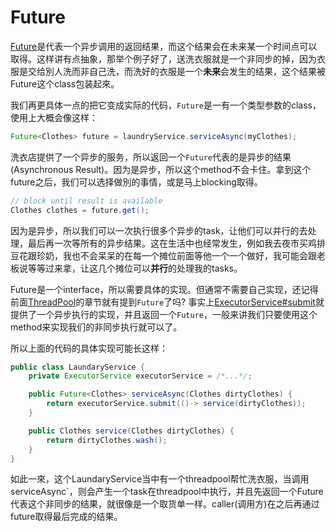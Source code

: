 # Future

[Future](https://docs.oracle.com/javase/8/docs/api/java/util/concurrent/Future.html)是代表一个异步调用的返回结果，而这个结果会在未来某一个时间点可以取得。这样讲有点抽象，那举个例子好了，送洗衣服就是一个非同步的掉，因为衣服是交给別人洗而非自己洗，而洗好的衣服是一个**未来**会发生的结果，这个结果被Future这个class包装起來。

我们再更具体一点的把它变成实际的代码，`Future`是一有一个类型参数的class，使用上大概会像这样：

```java
Future<Clothes> future = laundryService.serviceAsync(myClothes);
```

洗衣店提供了一个异步的服务，所以返回一个`Future`代表的是异步的结果(Asynchronous Result)。因为是异步，所以这个method不会卡住。拿到这个future之后，我们可以选择做別的事情，或是马上blocking取得。

```java
// block until result is available
Clothes clothes = future.get();
```

因为是异步，所以我们可以一次执行很多个异步的task，让他们可以并行的去处理，最后再一次等所有的异步结果。这在生活中也经常发生，例如我去夜市买鸡排豆花跟珍奶，我也不会呆呆的在每一个摊位前面等他一个一个做好，我可能会跟老板说等等过来拿，让这几个摊位可以**并行**的处理我的tasks。

Future是一个interface，所以需要具体的实现。但通常不需要自己实现，还记得前面[ThreadPool](../async/basicpool.md)的章节就有提到`Future`了吗? 事实上[ExecutorService#submit](https://docs.oracle.com/javase/8/docs/api/java/util/concurrent/ExecutorService.html#submit-java.util.concurrent.Callable-)就提供了一个异步执行的实现，并且返回一个`Future`，一般来讲我们只要使用这个method来实现我们的非同步执行就可以了。

所以上面的代码的具体实现可能长这样：

```java
public class LaundaryService {
    private ExecutorService executorService = /*...*/;

    public Future<Clothes> serviceAsync(Clothes dirtyClothes) {
        return executorService.submit(()-> service(dirtyClothes));
    }

    public Clothes service(Clothes dirtyClothes) {
        return dirtyClothes.wash();
    }
}
```

如此一來，这个LaundaryService当中有一个threadpool帮忙洗衣服，当调用serviceAsync`，则会产生一个task在threadpool中执行，并且先返回一个Future代表这个非同步的结果，就很像是一个取货单一样。caller(调用方)在之后再通过future取得最后完成的结果。